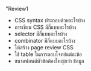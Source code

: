 "Review1
- CSS syntax ประกอบด้วยอะไรบ้าง
- การเขียน CSS มีกี่แบบอะไรบ้าง
- selector มีกี่แบบอะไรบ้าง
- combinator มีกี่แบบอะไรบ้าง
- ให้สร้าง page review CSS
- ใช้ table ในการตอบโจทย์แต่ละข้อ
- ขนาดฟอนด์หัวข้อต้องใหญ่กว่า ข้อมูล